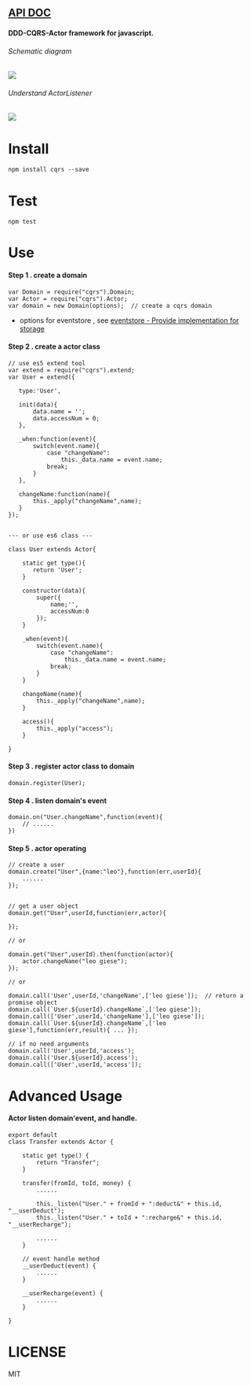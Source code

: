 [API DOC](http://liangzeng.github.io/cqrs/api/index.html)
---------------------------------------------------------

#### DDD-CQRS-Actor framework for javascript.

###### Schematic diagram
![](https://raw.githubusercontent.com/leogiese/cqrs/master/img.png)

###### Understand ActorListener
![](https://raw.githubusercontent.com/leogiese/cqrs/master/img2.png)

Install
=======

    npm install cqrs --save

Test
====

    npm test

Use
===

#### Step 1 . create a domain

    var Domain = require("cqrs").Domain;
    var Actor = require("cqrs").Actor;
    var domain = new Domain(options);  // create a cqrs domain

+ options for eventstore , see [eventstore - Provide implementation for storage](https://github.com/adrai/node-eventstore#provide-implementation-for-storage)


#### Step 2 . create a actor class

    // use es5 extend tool
    var extend = require("cqrs").extend;    
    var User = extend({
    
       type:'User',
       
       init(data){
           data.name = '';
           data.accessNum = 0;
       },
       
       _when:function(event){
           switch(event.name){
               case "changeName":
                   this._data.name = event.name;
               break;
           }
       },

       changeName:function(name){
           this._apply("changeName",name);
       }
    });
    
    
    --- or use es6 class ---

    class User extends Actor{

        static get type(){
           return 'User';
        }
        
        constructor(data){
            super({
                name;'',
                accessNum:0
            });
        }

        _when(event){
            switch(event.name){
                case "changeName":
                    this._data.name = event.name;
                break;
            }
        }

        changeName(name){
            this._apply("changeName",name);
        }
        
        access(){
            this._apply("access");
        }

    }

#### Step 3 . register actor class to domain

    domain.register(User);

#### Step 4 . listen domain's event

    domain.on("User.changeName",function(event){
        // ......
    })

#### Step 5 . actor operating

    // create a user
    domain.create("User",{name:"leo"},function(err,userId){
        ......
    });


    // get a user object
    domain.get("User",userId,function(err,actor){

    });

    // or

    domain.get("User",userId).then(function(actor){
        actor.changeName("leo giese");
    });
    
    // or
    
    domain.call('User',userId,'changeName',['leo giese']);  // return a promise object
    domain.call(`User.${userId}.changeName`,['leo giese']); 
    domain.call(['User',userId,'changeName'],['leo giese']);
    domain.call(`User.${userId}.changeName`,['leo giese'],function(err,result){ ... });
    
    // if no need arguments
    domain.call('User',userId,'access'); 
    domain.call('User.${userId}.access'); 
    domain.call(['User',userId,'access']); 
    

Advanced Usage
==============

#### Actor listen domain'event, and handle.

    export default
    class Transfer extends Actor {

        static get type() {
            return "Transfer";
        }

        transfer(fromId, toId, money) {
            ......

            this._listen("User." + fromId + ":deduct&" + this.id, "__userDeduct");
            this._listen("User." + toId + ":recharge&" + this.id, "__userRecharge");

            ......
        }

        // event handle method
        __userDeduct(event) {
            ......
        }

        __userRecharge(event) {
            ......
        }

    }


LICENSE
=======
MIT